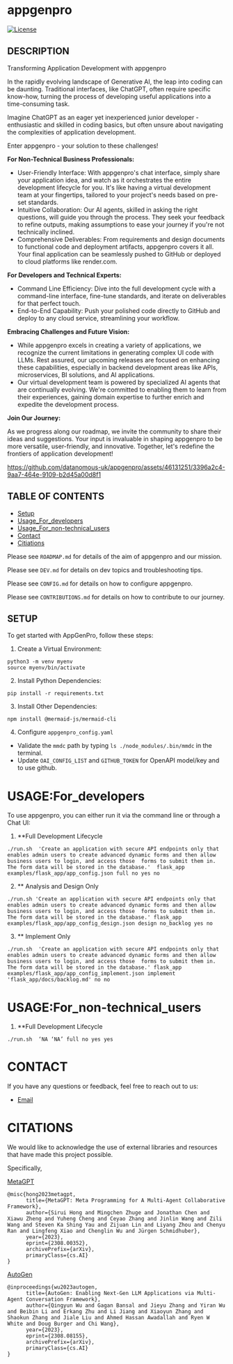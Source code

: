 # appgenpro

[![License](https://img.shields.io/badge/License-MIT-blue.svg)](https://opensource.org/licenses/MIT)

## DESCRIPTION
Transforming Application Development with appgenpro

In the rapidly evolving landscape of Generative AI, the leap into coding can be daunting. Traditional interfaces, like ChatGPT, often require specific know-how, turning the process of developing useful applications into a time-consuming task. 

Imagine ChatGPT as an eager yet inexperienced junior developer - enthusiastic and skilled in coding basics, but often unsure about navigating the complexities of application development.


Enter appgenpro - your solution to these challenges!

**For Non-Technical Business Professionals:**

- User-Friendly Interface: With appgenpro's chat interface, simply share your application idea, and watch as it orchestrates the entire development lifecycle for you. It's like having a virtual development team at your fingertips, tailored to your project's needs based on pre-set standards.
- Intuitive Collaboration: Our AI agents, skilled in asking the right questions, will guide you through the process. They seek your feedback to refine outputs, making assumptions to ease your journey if you're not technically inclined.
- Comprehensive Deliverables: From requirements and design documents to functional code and deployment artifacts, appgenpro covers it all. Your final application can be seamlessly pushed to GitHub or deployed to cloud platforms like render.com.


**For Developers and Technical Experts:**

- Command Line Efficiency: Dive into the full development cycle with a command-line interface, fine-tune standards, and iterate on deliverables for that perfect touch.
- End-to-End Capability: Push your polished code directly to GitHub and deploy to any cloud service, streamlining your workflow.


**Embracing Challenges and Future Vision:**

- While appgenpro excels in creating a variety of applications, we recognize the current limitations in generating complex UI code with LLMs. Rest assured, our upcoming releases are focused on enhancing these capabilities, especially in backend development areas like APIs, microservices, BI solutions, and AI applications.
- Our virtual development team is powered by specialized AI agents that are continually evolving. We're committed to enabling them to learn from their experiences, gaining domain expertise to further enrich and expedite the development process.


**Join Our Journey:**

As we progress along our roadmap, we invite the community to share their ideas and suggestions. Your input is invaluable in shaping appgenpro to be more versatile, user-friendly, and innovative. Together, let's redefine the frontiers of application development!


https://github.com/datanomous-uk/appgenpro/assets/46131251/3396a2c4-9aa7-464e-9109-b2d45a00d8f1



## TABLE OF CONTENTS

- [Setup](#SETUP)
- [Usage_For_developers](#USAGE:For_developers)
- [Usage_For_non-technical_users](#USAGE:For_non-technical_users)
- [Contact](#CONTACT)
- [Citiations](#CITATIONS)


Please see `ROADMAP.md` for details of the aim of appgenpro and our mission.

Please see `DEV.md` for details on dev topics and troubleshooting tips.

Please see `CONFIG.md` for details on how to configure appgenpro.

Please see `CONTRIBUTIONS.md` for details on how to contribute to our journey.




## SETUP

To get started with AppGenPro, follow these steps:

1. Create a Virtual Environment:
```shell
python3 -m venv myenv
source myenv/bin/activate
```

2. Install Python Dependencies:
```shell
pip install -r requirements.txt
```

3. Install Other Dependencies:
```shell
npm install @mermaid-js/mermaid-cli
```

4. Configure `appgenpro_config.yaml` 
* Validate the `mmdc` path by typing `ls ./node_modules/.bin/mmdc` in the terminal.
* Update `OAI_CONFIG_LIST` and `GITHUB_TOKEN` for OpenAPI model/key and to use github.



# USAGE:For_developers

To use appgenpro, you can either run it via the command line or through a Chat UI:

1. **Full Development Lifecycle

```shell
./run.sh  'Create an application with secure API endpoints only that enables admin users to create advanced dynamic forms and then allow business users to login, and access those  forms to submit them in. The form data will be stored in the database.'  flask_app examples/flask_app/app_config.json full no yes no
```

2. ** Analysis and Design Only

```shell
./run.sh 'Create an application with secure API endpoints only that enables admin users to create advanced dynamic forms and then allow business users to login, and access those  forms to submit them in. The form data will be stored in the database.' flask_app examples/flask_app/app_config_design.json design no_backlog yes no
```

3. ** Implement Only

```shell
./run.sh  'Create an application with secure API endpoints only that enables admin users to create advanced dynamic forms and then allow business users to login, and access those  forms to submit them in. The form data will be stored in the database.' flask_app examples/flask_app/app_config_implement.json implement 'flask_app/docs/backlog.md' no no
```


# USAGE:For_non-technical_users

1. **Full Development Lifecycle

```shell
./run.sh  ‘NA ‘NA’ full no yes yes
```




# CONTACT
If you have any questions or feedback, feel free to reach out to us:

* [Email](mailto:improve.appgenpro@gmail.com?subject=[GitHub]%20appgenpro%20query)







# CITATIONS
We would like to acknowledge the use of external libraries and resources that have made this project possible.

Specifically,

[MetaGPT](https://github.com/geekan/MetaGPT/tree/main)
```
@misc{hong2023metagpt,
      title={MetaGPT: Meta Programming for A Multi-Agent Collaborative Framework}, 
      author={Sirui Hong and Mingchen Zhuge and Jonathan Chen and Xiawu Zheng and Yuheng Cheng and Ceyao Zhang and Jinlin Wang and Zili Wang and Steven Ka Shing Yau and Zijuan Lin and Liyang Zhou and Chenyu Ran and Lingfeng Xiao and Chenglin Wu and Jürgen Schmidhuber},
      year={2023},
      eprint={2308.00352},
      archivePrefix={arXiv},
      primaryClass={cs.AI}
}
```
[AutoGen](https://github.com/microsoft/autogen/tree/main)
```
@inproceedings{wu2023autogen,
      title={AutoGen: Enabling Next-Gen LLM Applications via Multi-Agent Conversation Framework},
      author={Qingyun Wu and Gagan Bansal and Jieyu Zhang and Yiran Wu and Beibin Li and Erkang Zhu and Li Jiang and Xiaoyun Zhang and Shaokun Zhang and Jiale Liu and Ahmed Hassan Awadallah and Ryen W White and Doug Burger and Chi Wang},
      year={2023},
      eprint={2308.08155},
      archivePrefix={arXiv},
      primaryClass={cs.AI}
}
```